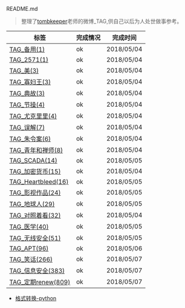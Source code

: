 README.md

>整理了[tombkeeper](https://weibo.com/101174?refer_flag=1005055015_)老师的微博_TAG,供自己以后为人处世做事参考。 



| 标签                                        | 完成情况 | 完成时间   |
| ------------------------------------------- | -------- | ---------- |
| [TAG_备用(1)](TAG_备用(1).md)               | ok       | 2018/05/04 |
| [TAG_2571(1)](TAG_2571(1).md)               | ok       | 2018/05/04 |
| [TAG_美(3)](TAG_美(3).md)                   | ok       | 2018/05/04 |
| [TAG_寡妇王(3)](TAG_寡妇王(3).md)           | ok       | 2018/05/04 |
| [TAG_典故(3)](TAG_典故(3).md)               | ok       | 2018/05/04 |
| [TAG_节操(4)](TAG_节操(4).md)               | ok       | 2018/05/04 |
| [TAG_尤克里里(4)](TAG_尤克里里(4).md)       | ok       | 2018/05/04 |
| [TAG_误解(7)](TAG_误解(7).md)               | ok       | 2018/05/04 |
| [TAG_朱令案(6)](TAG_朱令案(6).md)           | ok       | 2018/05/04 |
| [TAG_青年和禅师(8)](TAG_青年和禅师(8).md)   | ok       | 2018/05/04 |
| [TAG_SCADA(14)](TAG_SCADA(14).md)           | ok       | 2018/05/05 |
| [TAG_加密货币(15)](TAG_加密货币(15).md)     | ok       | 2018/05/04 |
| [TAG_Heartbleed(16)](TAG_Heartbleed(16).md) | ok       | 2018/05/05 |
| [TAG_影视作品(24)](TAG_影视作品(24).md)     | ok       | 2018/05/05 |
| [TAG_地球人(29)](TAG_地球人(29).md)         | ok       | 2018/05/05 |
| [TAG_对照着看(32)](TAG_对照着看(32).md)     | ok       | 2018/05/04 |
| [TAG_医学(40)](TAG_医学(40).md)             | ok       | 2018/05/05 |
| [TAG_无线安全(51)](TAG_无线安全(51).md)     | ok       | 2018/05/05 |
| [TAG_APT(96)](TAG_APT(96).md)               | ok       | 2018/05/06 |
| [TAG_笑话(266)](TAG_笑话(266)/)             | ok       | 2018/05/07 |
| [TAG_信息安全(383)](TAG_信息安全(383)/)     | ok       | 2018/05/07 |
| [TAG_定期renew(809)](TAG_定期renew(809)/)   | ok       | 2018/05/07 |

- [格式转换-python](python_test/)

